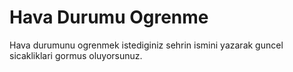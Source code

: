 # Hava Durumu Ogrenme
 Hava durumunu ogrenmek istediginiz sehrin ismini yazarak guncel sicakliklari gormus oluyorsunuz.
